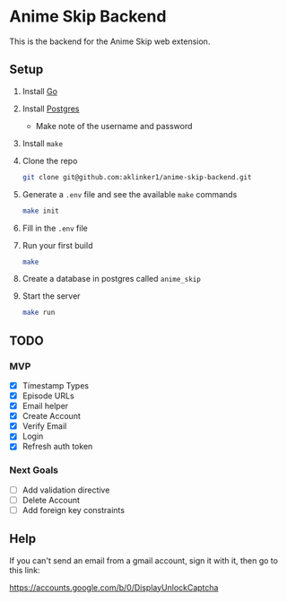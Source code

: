 # Anime Skip Backend

This is the backend for the Anime Skip web extension.

## Setup

1. Install [Go](https://golang.org/doc/install#download)
2. Install [Postgres](https://www.postgresql.org/download/)
   - Make note of the username and password
3. Install `make`
4. Clone the repo

    ```bash
    git clone git@github.com:aklinker1/anime-skip-backend.git
    ```

5. Generate a `.env` file and see the available `make` commands

    ```bash
    make init
    ```

6. Fill in the `.env` file
7. Run your first build

    ```bash
    make
    ```

8. Create a database in postgres called `anime_skip`
9. Start the server

    ```bash
    make run
    ```

## TODO

### MVP

- [x] Timestamp Types
- [x] Episode URLs
- [x] Email helper
- [x] Create Account
- [x] Verify Email
- [x] Login
- [x] Refresh auth token

### Next Goals

- [ ] Add validation directive
- [ ] Delete Account
- [ ] Add foreign key constraints

## Help

If you can't send an email from a gmail account, sign it with it, then go to this link:

https://accounts.google.com/b/0/DisplayUnlockCaptcha
